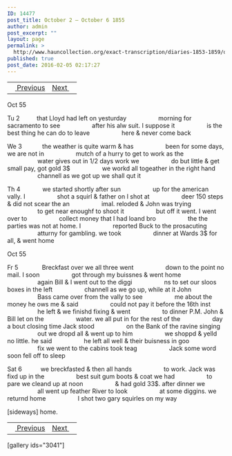 ```yaml
---
ID: 14477
post_title: October 2 – October 6 1855
author: admin
post_excerpt: ""
layout: page
permalink: >
  http://www.hauncollection.org/exact-transcription/diaries-1853-1859/october-2-october-6-1855/
published: true
post_date: 2016-02-05 02:17:27
---
```

<table style="width: 100%;" align="center">
<tbody>
<tr>
<td><a href="http://www.hauncollection.org/version-2/diaries-1853-1859/september-30-october-2-1855/"><img src="https://lh3.googleusercontent.com/-EFJpxxNiPNw/VqgtWBCZrMI/AAAAAAAAAFU/WfY4lPFWWkg/s800-Ic42/Soeb-Plain-Arrows-8-10px.png" alt="" width="10" height="10" /> Previous</a></td>
<td style="text-align: right;"><a href="http://www.hauncollection.org/version-2/diaries-1853-1859/october-7-october-10-1855/">Next <img src="https://lh3.googleusercontent.com/-67k0cYlpXHw/VqgtWKz1MXI/AAAAAAAAAFU/k9PW_Piyurk/s800-Ic42/Soeb-Plain-Arrows-5-10px.png" alt="" width="10" height="10" /></a></td>
</tr>
</tbody>
</table>
Oct 55

Tu 2          that Lloyd had left on yesturday
<span style="margin-left: 70px;">morning for sacramento to see
<span style="margin-left: 70px;">after his alw suit. I suppose it
<span style="margin-left: 70px;">is the best thing he can do to leave
<span style="margin-left: 70px;">here &amp; never come back</span></span></span></span>

We 3            the weather is quite warm &amp; has
<span style="margin-left: 70px;">been for some days, we are not in
<span style="margin-left: 70px;">mutch of a hurry to get to work as the
<span style="margin-left: 70px;">water gives out in 1/2 days work we
<span style="margin-left: 70px;">do but little &amp; get small pay, got gold 3$
<span style="margin-left: 70px;">we workd all togeather in the right hand
<span style="margin-left: 70px;">channell as we got up we shall qut it</span></span></span></span></span></span>

Th 4             we started shortly after sun
<span style="margin-left: 70px;">up for the american vally. I
<span style="margin-left: 70px;">shot a squirl &amp; father on I shot at
<span style="margin-left: 70px;">deer 150 steps &amp; did not scear the an
<span style="margin-left: 70px;">imal. reloded &amp; John was trying
<span style="margin-left: 70px;">to get near enoughf to shoot it
<span style="margin-left: 70px;">but off it went. I went over to
<span style="margin-left: 70px;">collect money that I had loand bro
<span style="margin-left: 70px;">the the parties was not at home. I
<span style="margin-left: 70px;">reported Buck to the prosacuting
<span style="margin-left: 70px;">atturny for gambling. we took
<span style="margin-left: 70px;">dinner at Wards 3$ for all, &amp; went home</span></span></span></span></span></span></span></span></span></span></span>

Oct 55

Fr 5              Breckfast over we all three went
<span style="margin-left: 70px;">down to the point no mail. I soon
<span style="margin-left: 70px;">got through my buissnes &amp; went home
<span style="margin-left: 70px;">again Bill &amp; I went out to the diggi
<span style="margin-left: 70px;">ns to set our sloos boxes in the left
<span style="margin-left: 70px;">channell as we go up, while at it John
<span style="margin-left: 70px;">Bass came over from the vally to see
<span style="margin-left: 70px;">me about the money he ows me &amp; said
<span style="margin-left: 70px;">could not pay it before the 16th inst
<span style="margin-left: 70px;">he left &amp; we finishd fixing &amp; went
<span style="margin-left: 70px;">to dinner P.M. John &amp; Bill let on the
<span style="margin-left: 70px;">water. we all put in for the rest of the
<span style="margin-left: 70px;">day a bout closing time Jack stood
<span style="margin-left: 70px;">on the Bank of the ravine singing
<span style="margin-left: 70px;">out we dropd all &amp; went up to him
<span style="margin-left: 70px;">we shoppd &amp; yelld no little. he said
<span style="margin-left: 70px;">he left all well &amp; their buisness in goo
<span style="margin-left: 70px;">fix we went to the cabins took teag
<span style="margin-left: 70px;">Jack some word soon fell off to sleep</span></span></span></span></span></span></span></span></span></span></span></span></span></span></span></span></span></span>

Sat 6           we breckfasted &amp; then all hands
<span style="margin-left: 70px;">to work. Jack was fixd up in the
<span style="margin-left: 70px;">best suit gum boots &amp; coat we had
<span style="margin-left: 70px;">to pare we cleand up at noon
<span style="margin-left: 70px;">&amp; had gold 33$. after dinner we
<span style="margin-left: 70px;">all went up feather River to look
<span style="margin-left: 70px;">at some diggins. we returnd home
<span style="margin-left: 70px;">I shot two gary squirles on my way</span></span></span></span></span></span></span>

[sideways]
home.
<table style="width: 100%;" align="center">
<tbody>
<tr>
<td><a href="http://www.hauncollection.org/version-2/diaries-1853-1859/september-30-october-2-1855/"><img src="https://lh3.googleusercontent.com/-EFJpxxNiPNw/VqgtWBCZrMI/AAAAAAAAAFU/WfY4lPFWWkg/s800-Ic42/Soeb-Plain-Arrows-8-10px.png" alt="" width="10" height="10" /> Previous</a></td>
<td style="text-align: right;"><a href="http://www.hauncollection.org/version-2/diaries-1853-1859/october-7-october-10-1855/">Next <img src="https://lh3.googleusercontent.com/-67k0cYlpXHw/VqgtWKz1MXI/AAAAAAAAAFU/k9PW_Piyurk/s800-Ic42/Soeb-Plain-Arrows-5-10px.png" alt="" width="10" height="10" /></a></td>
</tr>
</tbody>
</table>
[gallery ids="3041"]